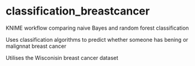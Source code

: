 # classification_breastcancer
KNIME workflow comparing naive Bayes and random forest classification

Uses classification algorithms to predict whether someone has bening or malignnat breast cancer

Utilises the Wisconisin breast cancer dataset
